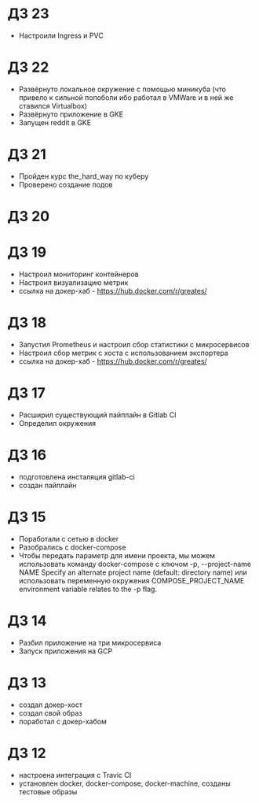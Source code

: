 # ДЗ 23

- Настроили Ingress и PVC


# ДЗ 22

- Развёрнуто локальное окружение с помощью миникуба (что привело к сильной попоболи ибо работал в VMWare и в ней же ставился Virtualbox)
- Развёрнуто приложение в GKE
- Запущен reddit в GKE

# ДЗ 21

- Пройден курс the_hard_way по куберу
- Проверено создание подов

# ДЗ 20

# ДЗ 19

- Настроил мониторинг контейнеров
- Настроил визуализацию метрик
- ссылка на докер-хаб - https://hub.docker.com/r/greates/

# ДЗ 18

- Запустил Prometheus и настроил сбор статистики с микросервисов
- Настроил сбор метрик с хоста с использованием экспортера
- ссылка на докер-хаб - https://hub.docker.com/r/greates/


# ДЗ 17

- Расширил существующий пайплайн в Gitlab CI
- Определил окружения

# ДЗ 16

- подготовлена инсталяция gitlab-ci
- создан пайплайн

# ДЗ 15 

- Поработали с сетью в docker
- Разобрались с docker-compose
- Чтобы передать параметр для имени проекта, мы можем использовать команду docker-compose c ключом  -p, --project-name NAME     Specify an alternate project name (default: directory name) или использовать переменную окружения COMPOSE_PROJECT_NAME environment variable relates to the -p flag.

# ДЗ 14

- Разбил приложение на три микросервиса
- Запуск приложения на GCP

# ДЗ 13

- создал докер-хост
- создал свой образ
- поработал с докер-хабом

# ДЗ 12

- настроена интеграция с Travic CI
- установлен docker, docker-compose, docker-machine, созданы тестовые образы

